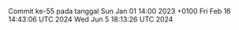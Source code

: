 Commit ke-55 pada tanggal Sun Jan 01 14:00 2023 +0100
Fri Feb 16 14:43:06 UTC 2024
Wed Jun  5 18:13:26 UTC 2024
